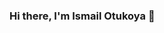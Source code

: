 ### Hi there, I'm Ismail Otukoya 👋

<!--
**IsmailOtukoya/IsmailOtukoya** is a ✨ _special_ ✨ repository because its `README.md` (this file) appears on your GitHub profile.

Here are some ideas to get you started:

👋 Hi, I’m Ismail Otukoya { @zenUnicorn }
👀 I’m interested in Data Science / Machine Learning and Artificial Intelligence
🌱 I’m currently learning Complex algorithms, Model creation and Problem solving.
💞️ I’m looking to collaborate on Data science and also Artificial Intelligence related and Technical writing gigs.
📫 How to reach me via email { otukoyaismail@gmail.com }
😄 Pronouns - He/Him
⚡️ Fun fact I love working out and listening to Tech Podcast.



